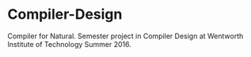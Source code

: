 # Compiler-Design
Compiler for Natural. 
Semester project in Compiler Design at Wentworth Institute of Technology Summer 2016.
